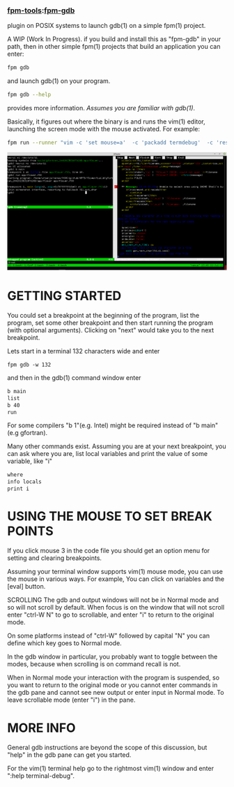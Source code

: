 ### [fpm-tools](https://github.com/search?q="fpm-tools"%20in:topic%20language:fortran):[fpm-gdb](https://urbanjost.github.io/fpm-gdb/fpm-gdb.1.html)

plugin on POSIX systems to launch gdb(1) on a simple fpm(1) project.

A WIP (Work In Progress).
if you build 
and install this as "fpm-gdb" in your path, then in other simple fpm(1)
projects that build an application you can enter:

```bash
fpm gdb
```
and launch gdb(1) on your program. 

```bash
fpm gdb --help
```
provides more information. *Assumes you are familiar with gdb(1)*.

Basically, it figures out where the binary is and runs the vim(1)
editor, launching the screen mode with the mouse activated. For example:
```bash
fpm run --runner "vim -c 'set mouse=a'  -c 'packadd termdebug'  -c 'resize +10'  -c 'Termdebug build/gfortran_2A42023B310FA28D/app/fpm-gdb' app*.f90"
```
![gdb](docs/images/fpm-gdb.gif)

# GETTING STARTED
You could set a breakpoint at the beginning of the program, list the
program, set some other breakpoint and then start running the program
(with optional arguments).  Clicking on "next" would take you to the
next breakpoint.

Lets start in a terminal 132 characters wide and enter
```text
fpm gdb -w 132
```
and then in the gdb(1) command window enter
```text
b main
list
b 40
run  
```
For some compilers "b 1"(e.g. Intel) might be required instead of "b
main"(e.g gfortran).

Many other commands exist.  Assuming you are at your next breakpoint,
you can ask where you are, list local variables and print the value of
some variable, like "i"
```text
where
info locals
print i
```
# USING THE MOUSE TO SET BREAK POINTS
If you click mouse 3 in the code file you should get an option menu for
setting and clearing breakpoints.

Assuming your terminal window supports vim(1) mouse mode, you can use the
mouse in various ways. For example, You can click on variables and the
[eval] button.

SCROLLING
The gdb and output windows will not be in Normal mode and so
will not scroll by default. When focus is on the window that will not
scroll enter "ctrl-W N" to go to scrollable, and enter "i" to return
to the original mode.

On some platforms instead of "ctrl-W" followed by capital "N" you can
define which key goes to Normal mode.


In the gdb window in particular, you probably want to toggle between
the modes, because when scrolling is on command recall is not.

When in Normal mode your interaction with the program is suspended,
so you want to return to the original mode or you cannot enter commands
in the gdb pane and cannot see new output or enter input in Normal mode.
To leave scrollable mode (enter "i") in the pane.

# MORE INFO
General gdb instructions are beyond the scope of this discussion, but
"help" in the gdb pane can get you started.

For the vim(1) terminal help go to the rightmost vim(1) window and enter
":help terminal-debug".
